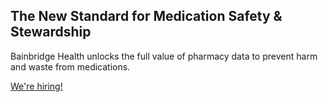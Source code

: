 ## The New Standard for Medication Safety & Stewardship

Bainbridge Health unlocks the full value of pharmacy data to prevent harm and waste from medications.

[We're hiring!](https://angel.co/company/bainbridge-health-1/jobs)
